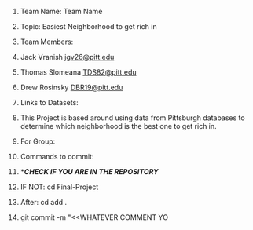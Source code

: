 1. Team Name: Team Name
2. Topic: Easiest Neighborhood to get rich in
3. Team Members:
4. Jack Vranish jgv26@pitt.edu
5. Thomas Slomeana TDS82@pitt.edu
6. Drew Rosinsky DBR19@pitt.edu
7. Links to Datasets:

8. This Project is based around using data from Pittsburgh databases to determine which neighborhood is the best one to get rich in.

9. For Group:
10. Commands to commit:
11. ****CHECK IF YOU ARE IN THE REPOSITORY***
12. IF NOT: cd Final-Project
13. After: cd add .
14. git commit -m "<<WHATEVER COMMENT YO